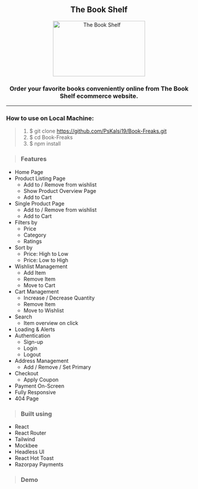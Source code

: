 <div align="center">


<h2> The Book Shelf</h2>

<img style="text-align:center" src="https://ik.imagekit.io/pb97gg2as/E-Commerce-Assets/My_project.png?updatedAt=1686063929300" alt="The Book Shelf" height=150 width=250>

### Order your favorite books conveniently online from The Book Shelf ecommerce website.

</div>


----------------

### How to use on Local Machine:

> 1. $  git clone https://github.com/PsKalsi19/Book-Freaks.git
> 2. $  cd Book-Freaks
> 3. $  npm install

> ### Features
* Home Page
* Product Listing Page
  * Add to / Remove from wishlist
  * Show Product Overview Page
  * Add to Cart
* Single Product Page
  * Add to / Remove from wishlist
  * Add to Cart
* Filters by
  * Price
  * Category
  * Ratings
* Sort by
  * Price: High to Low
  * Price: Low to High
* Wishlist Management
  * Add Item
  * Remove Item
  * Move to Cart
* Cart Management
  * Increase / Decrease Quantity
  * Remove Item
  * Move to Wishlist
* Search
  * Item overview on click
* Loading & Alerts
* Authentication
  * Sign-up
  * Login
  * Logout
* Address Management
  * Add / Remove / Set Primary
* Checkout
  * Apply Coupon
* Payment On-Screen
* Fully Responsive
* 404 Page

> ### Built using
* React
* React Router
* Tailwind
* Mockbee
* Headless UI
* React Hot Toast
* Razorpay Payments 

> ### Demo
>
> 